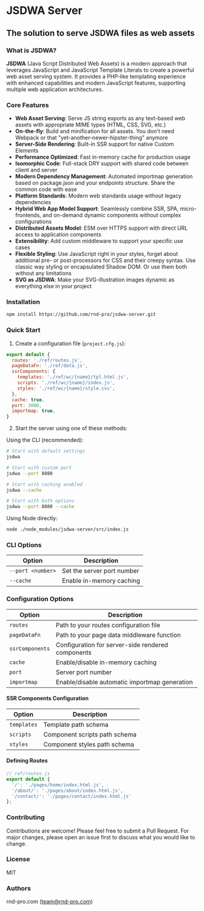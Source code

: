 # JSDWA Server

## The solution to serve JSDWA files as web assets

### What is JSDWA?

**JSDWA** (Java Script Distributed Web Assets) is a modern approach that leverages JavaScript and JavaScript Template Literals to create a powerful web asset serving system. It provides a PHP-like templating experience with enhanced capabilities and modern JavaScript features, supporting multiple web application architectures.

### Core Features

- **Web Asset Serving**: Serve JS string exports as any text-based web assets with appropriate MIME types (HTML, CSS, SVG, etc.)
- **On-the-fly**: Build and minification for all assets. You don't need Webpack or that "yet-another-newer-hipster-thing" anymore
- **Server-Side Rendering**: Built-in SSR support for native Custom Elements
- **Performance Optimized**: Fast in-memory cache for production usage
- **Isomorphic Code**: Full-stack DRY support with shared code between client and server
- **Modern Dependency Management**: Automated importmap generation based on package.json and your endpoints structure. Share the common code with ease
- **Platform Standards**: Modern web standards usage without legacy dependencies
- **Hybrid Web App Model Support**: Seamlessly combine SSR, SPA, micro-frontends, and on-demand dynamic components without complex configurations
- **Distributed Assets Model**: ESM over HTTPS support with direct URL access to application components
- **Extensibility**: Add custom middleware to support your specific use cases
- **Flexible Styling**: Use JavaScript right in your styles, forget about additional pre- or post-processors for CSS and their creepy syntax. Use classic way styling or encapsulated Shadow DOM. Or use them both without any limitations
- **SVG as JSDWA**: Make your SVG-illustration images dynamic as everything else in your project

### Installation

```bash
npm install https://github.com/rnd-pro/jsdwa-server.git
```

### Quick Start

1. Create a configuration file (`project.cfg.js`):
```javascript
export default {
  routes: './ref/routes.js',
  pageDataFn: './ref/data.js',
  ssrComponents: {
    templates: './ref/wc/{name}/tpl.html.js',
    scripts: './ref/wc/{name}/index.js',
    styles: './ref/wc/{name}/style.css',
  },
  cache: true,
  port: 3000,
  importmap: true,
}
```

2. Start the server using one of these methods:

Using the CLI (recommended):

```bash
# Start with default settings
jsdwa

# Start with custom port
jsdwa --port 8080

# Start with caching enabled
jsdwa --cache

# Start with both options
jsdwa --port 8080 --cache
```

Using Node directly:
```bash
node ./node_modules/jsdwa-server/src/index.js
```

### CLI Options

| Option | Description |
|--------|-------------|
| `--port <number>` | Set the server port number |
| `--cache` | Enable in-memory caching |

### Configuration Options

| Option | Description |
|--------|-------------|
| `routes` | Path to your routes configuration file |
| `pageDataFn` | Path to your page data middleware function |
| `ssrComponents` | Configuration for server-side rendered components |
| `cache` | Enable/disable in-memory caching |
| `port` | Server port number |
| `importmap` | Enable/disable automatic importmap generation |

#### SSR Components Configuration

| Option | Description |
|--------|-------------|
| `templates` | Template path schema |
| `scripts` | Component scripts path schema |
| `styles` | Component styles path schema |

#### Defining Routes

```javascript
// ref/routes.js
export default {
  '/': './pages/home/index.html.js',
  '/about/': './pages/about/index.html.js',
  '/contact/': './pages/contact/index.html.js'
};
```

### Contributing

Contributions are welcome! Please feel free to submit a Pull Request. For major changes, please open an issue first to discuss what you would like to change.

### License

MIT

### Authors

rnd-pro.com (team@rnd-pro.com)